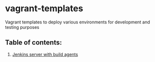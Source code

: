 # vagrant-templates
Vagrant templates to deploy various environments for development and testing purposes

## Table of contents:
1. [Jenkins server with build agents](../../tree/multi-jenkins-vm)